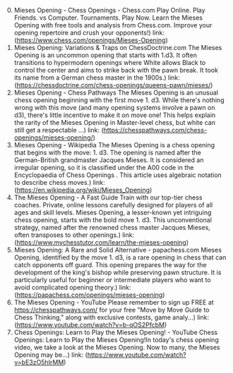 ---
---
0. Mieses Opening - Chess Openings - Chess.com
Play Online. Play Friends. vs Computer. Tournaments. Play Now. Learn the Mieses Opening with free tools and analysis from Chess.com. Improve your opening repertoire and crush your opponents!)
link: (https://www.chess.com/openings/Mieses-Opening)
1. Mieses Opening: Variations & Traps on ChessDoctrine.com
The Mieses Opening is an uncommon opening that starts with 1.d3. It often transitions to hypermodern openings where White allows Black to control the center and aims to strike back with the pawn break. It took its name from a German chess master in the 1900s.)
link: (https://chessdoctrine.com/chess-openings/queens-pawn/mieses/)
2. Mieses Opening - Chess Pathways
The Mieses Opening is an unusual chess opening beginning with the first move 1. d3. While there's nothing wrong with this move (and many opening systems involve a pawn on d3), there's little incentive to make it on move one! This helps explain the rarity of the Mieses Opening in Master-level chess, but white can still get a respectable ...)
link: (https://chesspathways.com/chess-openings/mieses-opening/)
3. Mieses Opening - Wikipedia
The Mieses Opening is a chess opening that begins with the move: 1. d3. The opening is named after the German-British grandmaster Jacques Mieses. It is considered an irregular opening, so it is classified under the A00 code in the Encyclopaedia of Chess Openings . This article uses algebraic notation to describe chess moves.)
link: (https://en.wikipedia.org/wiki/Mieses_Opening)
4. The Mieses Opening - A Fast Guide
Train with our top-tier chess coaches. Private, online lessons carefully designed for players of all ages and skill levels. Mieses Opening, a lesser-known yet intriguing chess opening, starts with the bold move 1. d3. This unconventional strategy, named after the renowned chess master Jacques Mieses, often transposes to other openings.)
link: (https://www.mychesstutor.com/learn/the-mieses-opening)
5. Mieses Opening: A Rare and Solid Alternative - papachess.com
Mieses Opening, identified by the move 1. d3, is a rare opening in chess that can catch opponents off guard. This opening prepares the way for the development of the king's bishop while preserving pawn structure. It is particularly useful for beginner or intermediate players who want to avoid complicated opening theory.)
link: (https://papachess.com/openings/mieses-opening)
6. The Mieses Opening - YouTube
Please remember to sign up FREE at https://chesspathways.com/ for your free "Move by Move Guide to Chess Thinking," along with exclusive contests, game analy...)
link: (https://www.youtube.com/watch?v=b-qOS2PfcbM)
7. Chess Openings: Learn to Play the Mieses Opening! - YouTube
Chess Openings: Learn to Play the Mieses Opening!In today's chess opening video, we take a look at the Mieses Opening. Now to many, the Mieses Opening may be...)
link: (https://www.youtube.com/watch?v=bE3zO5hIrMM)
